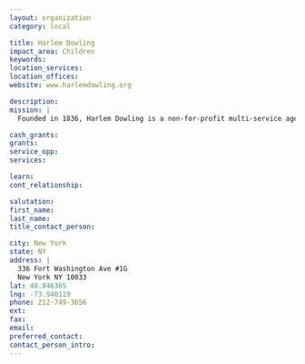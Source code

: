 ```yaml
---
layout: organization
category: local

title: Harlem Dowling
impact_area: Children
keywords: 
location_services: 
location_offices: 
website: www.harlemdowling.org

description: 
mission: |
  Founded in 1836, Harlem Dowling is a non-for-profit multi-service agency providing out-of-home foster care, adoption, therapeutic placement, supportive housing for youth aging out of foster care, and other support services. Related services include, family preservation, HIV/AIDS services, family support services, and after school programs for children and families living in Central Harlem, Washington Heights, Southeast Queens and Far Rockaway. 

cash_grants: 
grants: 
service_opp: 
services: 

learn: 
cont_relationship: 

salutation: 
first_name: 
last_name: 
title_contact_person: 

city: New York
state: NY
address: |
  336 Fort Washington Ave #1G  
  New York NY 10033
lat: 40.846365
lng: -73.940119
phone: 212-749-3656
ext: 
fax: 
email: 
preferred_contact: 
contact_person_intro: 
---
```


